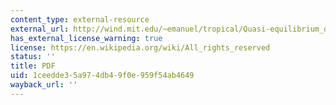 ```yaml
---
content_type: external-resource
external_url: http://wind.mit.edu/~emanuel/tropical/Quasi-equilibrium_dynamics.pdf
has_external_license_warning: true
license: https://en.wikipedia.org/wiki/All_rights_reserved
status: ''
title: PDF
uid: 1ceedde3-5a97-4db4-9f0e-959f54ab4649
wayback_url: ''
---
```


